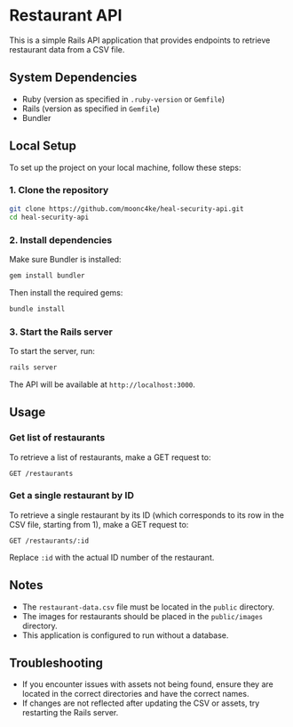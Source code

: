 
# Restaurant API

This is a simple Rails API application that provides endpoints to retrieve restaurant data from a CSV file.

## System Dependencies
- Ruby (version as specified in `.ruby-version` or `Gemfile`)
- Rails (version as specified in `Gemfile`)
- Bundler

## Local Setup
To set up the project on your local machine, follow these steps:

### 1. Clone the repository
```bash
git clone https://github.com/moonc4ke/heal-security-api.git
cd heal-security-api
```

### 2. Install dependencies
Make sure Bundler is installed:
```bash
gem install bundler
```

Then install the required gems:
```bash
bundle install
```

### 3. Start the Rails server
To start the server, run:
```bash
rails server
```

The API will be available at `http://localhost:3000`.

## Usage

### Get list of restaurants
To retrieve a list of restaurants, make a GET request to:
```
GET /restaurants
```

### Get a single restaurant by ID
To retrieve a single restaurant by its ID (which corresponds to its row in the CSV file, starting from 1), make a GET request to:
```
GET /restaurants/:id
```

Replace `:id` with the actual ID number of the restaurant.

## Notes

- The `restaurant-data.csv` file must be located in the `public` directory.
- The images for restaurants should be placed in the `public/images` directory.
- This application is configured to run without a database.

## Troubleshooting

- If you encounter issues with assets not being found, ensure they are located in the correct directories and have the correct names.
- If changes are not reflected after updating the CSV or assets, try restarting the Rails server.
